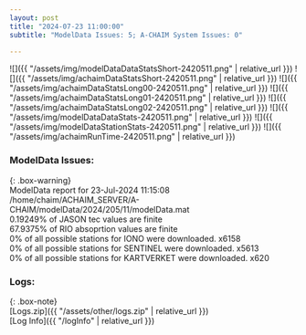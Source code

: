 ```yaml
---
layout: post
title: "2024-07-23 11:00:00"
subtitle: "ModelData Issues: 5; A-CHAIM System Issues: 0"

---
```


![]({{ "/assets/img/modelDataDataStatsShort-2420511.png" | relative_url }})
![]({{ "/assets/img/achaimDataStatsShort-2420511.png" | relative_url }})
![]({{ "/assets/img/achaimDataStatsLong00-2420511.png" | relative_url }})
![]({{ "/assets/img/achaimDataStatsLong01-2420511.png" | relative_url }})
![]({{ "/assets/img/achaimDataStatsLong02-2420511.png" | relative_url }})
![]({{ "/assets/img/modelDataDataStats-2420511.png" | relative_url }})
![]({{ "/assets/img/modelDataStationStats-2420511.png" | relative_url }})
![]({{ "/assets/img/achaimRunTime-2420511.png" | relative_url }})


### ModelData Issues:  
  
{: .box-warning}  
 ModelData report for 23-Jul-2024 11:15:08   
 /home/chaim/ACHAIM_SERVER/A-CHAIM/modelData/2024/205/11/modelData.mat   
 0.19249% of JASON tec values are finite   
 67.9375% of RIO absoprtion values are finite   
 0% of all possible stations for IONO were downloaded. x6158   
 0% of all possible stations for SENTINEL were downloaded. x5613   
 0% of all possible stations for KARTVERKET were downloaded. x620   
  


### Logs:  
  
{: .box-note}  
[Logs.zip]({{ "/assets/other/logs.zip" | relative_url }})  
[Log Info]({{ "/logInfo" | relative_url }})  
